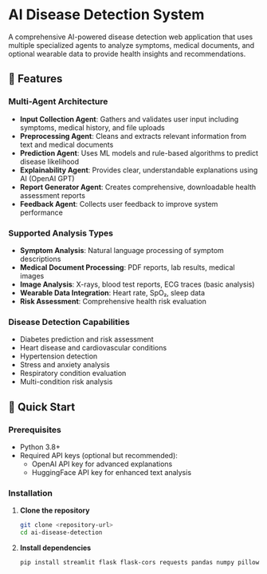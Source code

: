 # AI Disease Detection System

A comprehensive AI-powered disease detection web application that uses multiple specialized agents to analyze symptoms, medical documents, and optional wearable data to provide health insights and recommendations.

## 🏥 Features

### Multi-Agent Architecture
- **Input Collection Agent**: Gathers and validates user input including symptoms, medical history, and file uploads
- **Preprocessing Agent**: Cleans and extracts relevant information from text and medical documents
- **Prediction Agent**: Uses ML models and rule-based algorithms to predict disease likelihood
- **Explainability Agent**: Provides clear, understandable explanations using AI (OpenAI GPT)
- **Report Generator Agent**: Creates comprehensive, downloadable health assessment reports
- **Feedback Agent**: Collects user feedback to improve system performance

### Supported Analysis Types
- **Symptom Analysis**: Natural language processing of symptom descriptions
- **Medical Document Processing**: PDF reports, lab results, medical images
- **Image Analysis**: X-rays, blood test reports, ECG traces (basic analysis)
- **Wearable Data Integration**: Heart rate, SpO₂, sleep data
- **Risk Assessment**: Comprehensive health risk evaluation

### Disease Detection Capabilities
- Diabetes prediction and risk assessment
- Heart disease and cardiovascular conditions
- Hypertension detection
- Stress and anxiety analysis
- Respiratory condition evaluation
- Multi-condition risk analysis

## 🚀 Quick Start

### Prerequisites
- Python 3.8+
- Required API keys (optional but recommended):
  - OpenAI API key for advanced explanations
  - HuggingFace API key for enhanced text analysis

### Installation

1. **Clone the repository**
   ```bash
   git clone <repository-url>
   cd ai-disease-detection
   ```

2. **Install dependencies**
   ```bash
   pip install streamlit flask flask-cors requests pandas numpy pillow PyPDF2 openai scikit-learn
   
